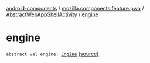 [android-components](../../index.md) / [mozilla.components.feature.pwa](../index.md) / [AbstractWebAppShellActivity](index.md) / [engine](./engine.md)

# engine

`abstract val engine: `[`Engine`](../../mozilla.components.concept.engine/-engine/index.md) [(source)](https://github.com/mozilla-mobile/android-components/blob/master/components/feature/pwa/src/main/java/mozilla/components/feature/pwa/AbstractWebAppShellActivity.kt#L23)